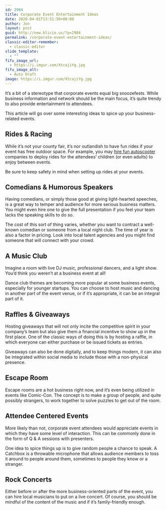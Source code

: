 ```yaml
---
id: 2984
title: Corporate Event Entertainment Ideas
date: 2020-04-01T13:51:50+00:00
author: Jon
layout: post
guid: http://new.blicio.us/?p=2984
permalink: /corporate-event-entertainment-ideas/
classic-editor-remember:
  - classic-editor
slide_template:
  - ""
fifu_image_url:
  - https://i.imgur.com/XtcajiYg.jpg
fifu_image_alt:
  - Auto Draft
image: https://i.imgur.com/XtcajiYg.jpg
---
```

It’s a bit of a stereotype that corporate events equal big snoozefests. While business information and network should be the main focus, it’s quite trendy to also provide entertainment to attendees.

This article will go over some interesting ideas to spice up your business-related events.

## Rides & Racing

While it’s not your county fair, it’s nor outlandish to have fun rides if your event has free outdoor space. For example, you may [hire fun autoscooter](https://www.candyflosscrazy.com/Hire-Dodgems-Funfair-Rides.html) companies to deploy rides for the attendees’ children (or even adults) to enjoy between events.

Be sure to keep safety in mind when setting up rides at your events.

## Comedians & Humorous Speakers

Having comedians, or simply those good at giving light-hearted speeches, is a great way to temper and audience for more serious business matters. You might even hire one to give the full presentation if you feel your team lacks the speaking skills to do so.

The cost of this sort of thing varies, whether you want to contract a well-known comedian or someone from a local night club. The time of year is also a factor in pricing. Look into local talent agencies and you might find someone that will connect with your crowd.

## A Music Club

Imagine a room with live DJ music, professional dancers, and a light show. You’d think you weren’t at a business event at all!

Dance club themes are becoming more popular at some business events, especially for younger startups. You can choose to host music and dancing in another part of the event venue, or if it’s appropriate, it can be an integral part of it.

## Raffles & Giveaways

Hosting giveaways that will not only incite the competitive spirit in your company’s team but also give them a financial incentive to show up in the first place. One of the classic ways of doing this is by hosting a raffle, in which everyone can either purchase or be issued tickets as entries.

Giveaways can also be done digitally, and to keep things modern, it can also be integrated within social media to include those with a non-physical presence.

## Escape Room

Escape rooms are a hot business right now, and it’s even being utilized in events like Comic-Con. The concept is to make a group of people, and quite possibly strangers, to work together to solve puzzles to get out of the room.

## Attendee Centered Events

More likely than not, corporate event attendees would appreciate events in which they have some level of interaction. This can be commonly done in the form of Q & A sessions with presenters.

One idea to spice things up is to give random people a chance to speak. A Catchbox is a throwable microphone that allows audience members to toss it around to people around them, sometimes to people they know or a stranger.

## Rock Concerts

Either before or after the more business-oriented parts of the event, you can hire local musicians to put on a live concert. Of course, you should be mindful of the content of the music and if it’s family-friendly enough.